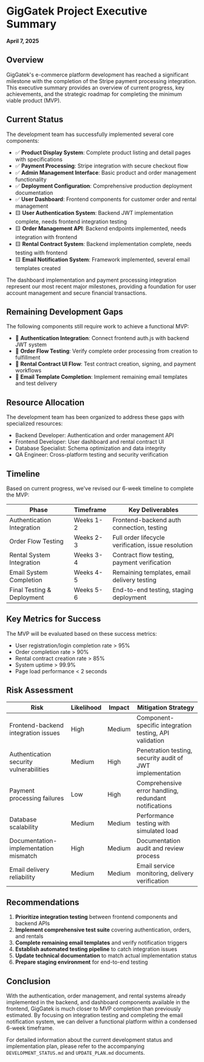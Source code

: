 # GigGatek Project Executive Summary
**April 7, 2025**

## Overview

GigGatek's e-commerce platform development has reached a significant milestone with the completion of the Stripe payment processing integration. This executive summary provides an overview of current progress, key achievements, and the strategic roadmap for completing the minimum viable product (MVP).

## Current Status

The development team has successfully implemented several core components:

- ✅ **Product Display System**: Complete product listing and detail pages with specifications
- ✅ **Payment Processing**: Stripe integration with secure checkout flow
- ✅ **Admin Management Interface**: Basic product and order management functionality
- ✅ **Deployment Configuration**: Comprehensive production deployment documentation
- ✅ **User Dashboard**: Frontend components for customer order and rental management
- 🟨 **User Authentication System**: Backend JWT implementation complete, needs frontend integration testing
- 🟨 **Order Management API**: Backend endpoints implemented, needs integration with frontend
- 🟨 **Rental Contract System**: Backend implementation complete, needs testing with frontend
- 🟨 **Email Notification System**: Framework implemented, several email templates created

The dashboard implementation and payment processing integration represent our most recent major milestones, providing a foundation for user account management and secure financial transactions.

## Remaining Development Gaps

The following components still require work to achieve a functional MVP:

- 🔄 **Authentication Integration**: Connect frontend auth.js with backend JWT system
- 🔄 **Order Flow Testing**: Verify complete order processing from creation to fulfillment
- 🔄 **Rental Contract UI Flow**: Test contract creation, signing, and payment workflows
- 🔄 **Email Template Completion**: Implement remaining email templates and test delivery

## Resource Allocation

The development team has been organized to address these gaps with specialized resources:
- Backend Developer: Authentication and order management API
- Frontend Developer: User dashboard and rental contract UI
- Database Specialist: Schema optimization and data integrity
- QA Engineer: Cross-platform testing and security verification

## Timeline

Based on current progress, we've revised our 6-week timeline to complete the MVP:

| Phase | Timeframe | Key Deliverables |
|-------|-----------|------------------|
| Authentication Integration | Weeks 1-2 | Frontend-backend auth connection, testing |
| Order Flow Testing | Weeks 2-3 | Full order lifecycle verification, issue resolution |
| Rental System Integration | Weeks 3-4 | Contract flow testing, payment verification |
| Email System Completion | Weeks 4-5 | Remaining templates, email delivery testing |
| Final Testing & Deployment | Weeks 5-6 | End-to-end testing, staging deployment |

## Key Metrics for Success

The MVP will be evaluated based on these success metrics:
- User registration/login completion rate > 95%
- Order completion rate > 90%
- Rental contract creation rate > 85%
- System uptime > 99.9%
- Page load performance < 2 seconds

## Risk Assessment

| Risk | Likelihood | Impact | Mitigation Strategy |
|------|------------|--------|---------------------|
| Frontend-backend integration issues | High | Medium | Component-specific integration testing, API validation |
| Authentication security vulnerabilities | Medium | High | Penetration testing, security audit of JWT implementation |
| Payment processing failures | Low | High | Comprehensive error handling, redundant notifications |
| Database scalability | Medium | Medium | Performance testing with simulated load |
| Documentation-implementation mismatch | High | Medium | Documentation audit and review process |
| Email delivery reliability | Medium | Medium | Email service monitoring, delivery verification |

## Recommendations

1. **Prioritize integration testing** between frontend components and backend APIs
2. **Implement comprehensive test suite** covering authentication, orders, and rentals
3. **Complete remaining email templates** and verify notification triggers
4. **Establish automated testing pipeline** to catch integration issues
5. **Update technical documentation** to match actual implementation status
6. **Prepare staging environment** for end-to-end testing

## Conclusion

With the authentication, order management, and rental systems already implemented in the backend, and dashboard components available in the frontend, GigGatek is much closer to MVP completion than previously estimated. By focusing on integration testing and completing the email notification system, we can deliver a functional platform within a condensed 6-week timeframe.

For detailed information about the current development status and implementation plan, please refer to the accompanying `DEVELOPMENT_STATUS.md` and `UPDATE_PLAN.md` documents.
